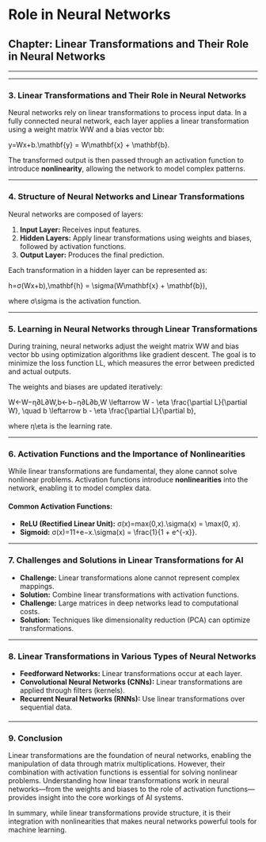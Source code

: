 # &#x20;Role in Neural Networks

## **Chapter: Linear Transformations and Their Role in Neural Networks**

***

***

### **3. Linear Transformations and Their Role in Neural Networks**

Neural networks rely on linear transformations to process input data. In a fully connected neural network, each layer applies a linear transformation using a weight matrix WW and a bias vector bb:

y=Wx+b.\mathbf{y} = W\mathbf{x} + \mathbf{b}.

The transformed output is then passed through an activation function to introduce **nonlinearity**, allowing the network to model complex patterns.

***

### **4. Structure of Neural Networks and Linear Transformations**

Neural networks are composed of layers:

1. **Input Layer:** Receives input features.
2. **Hidden Layers:** Apply linear transformations using weights and biases, followed by activation functions.
3. **Output Layer:** Produces the final prediction.

Each transformation in a hidden layer can be represented as:

h=σ(Wx+b),\mathbf{h} = \sigma(W\mathbf{x} + \mathbf{b}),

where σ\sigma is the activation function.

***

### **5. Learning in Neural Networks through Linear Transformations**

During training, neural networks adjust the weight matrix WW and bias vector bb using optimization algorithms like gradient descent. The goal is to minimize the loss function LL, which measures the error between predicted and actual outputs.

The weights and biases are updated iteratively:

W←W−η∂L∂W,b←b−η∂L∂b,W \leftarrow W - \eta \frac{\partial L}{\partial W}, \quad b \leftarrow b - \eta \frac{\partial L}{\partial b},

where η\eta is the learning rate.

***

### **6. Activation Functions and the Importance of Nonlinearities**

While linear transformations are fundamental, they alone cannot solve nonlinear problems. Activation functions introduce **nonlinearities** into the network, enabling it to model complex data.

#### Common Activation Functions:

* **ReLU (Rectified Linear Unit):** σ(x)=max⁡(0,x).\sigma(x) = \max(0, x).
* **Sigmoid:** σ(x)=11+e−x.\sigma(x) = \frac{1}{1 + e^{-x\}}.

***

### **7. Challenges and Solutions in Linear Transformations for AI**

* **Challenge:** Linear transformations alone cannot represent complex mappings.
* **Solution:** Combine linear transformations with activation functions.
* **Challenge:** Large matrices in deep networks lead to computational costs.
* **Solution:** Techniques like dimensionality reduction (PCA) can optimize transformations.

***

### **8. Linear Transformations in Various Types of Neural Networks**

* **Feedforward Networks:** Linear transformations occur at each layer.
* **Convolutional Neural Networks (CNNs):** Linear transformations are applied through filters (kernels).
* **Recurrent Neural Networks (RNNs):** Use linear transformations over sequential data.

####

***

### **9. Conclusion**

Linear transformations are the foundation of neural networks, enabling the manipulation of data through matrix multiplications. However, their combination with activation functions is essential for solving nonlinear problems. Understanding how linear transformations work in neural networks—from the weights and biases to the role of activation functions—provides insight into the core workings of AI systems.

In summary, while linear transformations provide structure, it is their integration with nonlinearities that makes neural networks powerful tools for machine learning.
